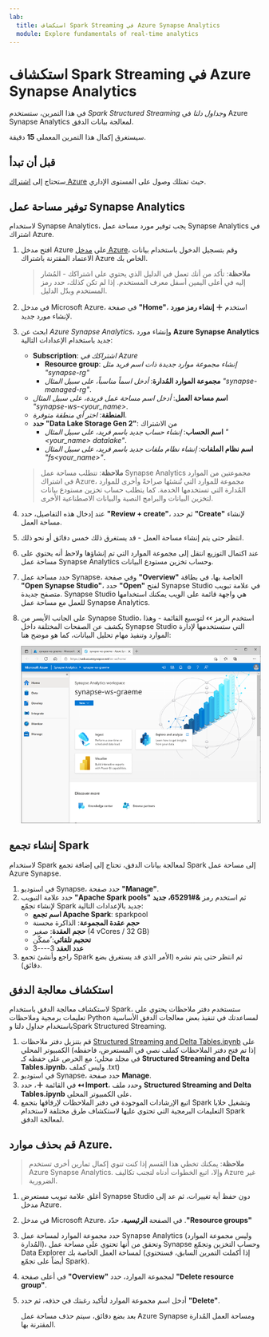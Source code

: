 ```yaml
---
lab:
  title: استكشاف Spark Streaming في Azure Synapse Analytics
  module: Explore fundamentals of real-time analytics
---
```


# استكشاف Spark Streaming في Azure Synapse Analytics

في هذا التمرين، ستستخدم *Spark Structured Streaming* و*جداول دلتا* في Azure Synapse Analytics لمعالجة بيانات الدفق.

سيستغرق إكمال هذا التمرين المعملي **15** دقيقة.

## قبل أن تبدأ

ستحتاج إلى [اشتراك Azure](https://azure.microsoft.com/free) حيث تمتلك وصول على المستوى الإداري.

## توفير مساحة عمل Synapse Analytics

لاستخدام Synapse Analytics، يجب توفير مورد مساحة عمل Synapse Analytics في اشتراك Azure.

1. افتح مدخل Azure على [مدخل Azure](https://portal.azure.com?azure-portal=true)، وقم بتسجيل الدخول باستخدام بيانات الاعتماد المقترنة باشتراك Azure الخاص بك.

    > **ملاحظة**: تأكد من أنك تعمل في الدليل الذي يحتوي على اشتراكك - المُشار إليه في أعلى اليمين أسفل معرف المستخدم. إذا لم تكن كذلك، حدد رمز المستخدم وبدّل الدليل.

2. في مدخل Microsoft Azure، في صفحة **"Home"**، استخدم **&#65291; إنشاء رمز مورد** لإنشاء مورد جديد.
3. ابحث عن *Azure Synapse Analytics*، وإنشاء مورد **Azure Synapse Analytics** جديد باستخدام الإعدادات التالية:
    - **Subscription**: *اشتراكك في Azure*
        - **Resource group**: *إنشاء مجموعة موارد جديدة ذات اسم فريد مثل "synapse-rg"*
        - **مجموعة الموارد المُدارة**: *أدخل اسماً مناسباً، على سبيل المثال "synapse-managed-rg"*.
    - **اسم مساحة العمل**: *أدخل اسم مساحة عمل فريدة، على سبيل المثال "synapse-ws-<your_name>*.
    - **المنطقة**: *اختر أي منطقة متوفرة*.
    - **حدد "Data Lake Storage Gen 2"**: من الاشتراك
        - **اسم الحساب**: *إنشاء حساب جديد باسم فريد، على سبيل المثال "<your_name> datalake"*.
        - **اسم نظام الملفات**: *إنشاء نظام ملفات جديد باسم فريد، على سبيل المثال "fs<your_name>"*.

    > **ملاحظة**: تتطلب مساحة عمل Synapse Analytics مجموعتين من الموارد في اشتراك Azure، مجموعة للموارد التي تُنشئها صراحةً وأخرى للموارد المُدارة التي تستخدمها الخدمة. كما يتطلب حساب تخزين مستودع بيانات لتخزين البيانات والبرامج النصية والبيانات الاصطناعية الأخرى.

4. عند إدخال هذه التفاصيل، حدد **"Review + create"**، ثم حدد **"Create"** لإنشاء مساحة العمل.
5. انتظر حتى يتم إنشاء مساحة العمل - قد يستغرق ذلك خمس دقائق أو نحو ذلك.
6. عند اكتمال التوزيع انتقل إلى مجموعة الموارد التي تم إنشاؤها ولاحظ أنه يحتوي على مساحة عمل Synapse Analytics وحساب تخزين مستودع البيانات.
7. حدد مساحة عمل Synapse، وفي صفحة **"Overview"** الخاصة بها، في بطاقة **"Open Synapse Studio"**، حدد **"Open"** لفتح Synapse Studio في علامة تبويب متصفح جديدة. Synapse Studio هي واجهة قائمة على الويب يمكنك استخدامها للعمل مع مساحة عمل Synapse Analytics.
8. على الجانب الأيسر من Synapse Studio، استخدم الرمز **&rsaquo;&rsaquo;** لتوسيع القائمة - وهذا يكشف عن الصفحات المختلفة داخل Synapse Studio التي ستستخدمها لإدارة الموارد وتنفيذ مهام تحليل البيانات، كما هو موضح هنا:

    ![Synapse Studio](images/synapse-studio.png)

## إنشاء تجمع Spark

لاستخدام Spark لمعالجة بيانات الدفق، تحتاج إلى إضافة تجمع Spark إلى مساحة عمل Azure Synapse.

1. في استوديو Synapse، حدد صفحة **"Manage"**.
2. حدد علامة التبويب **"Apache Spark pools"** ثم استخدم رمز **&#65291، جديد** لإنشاء تجمّع Spark جديد بالإعدادات التالية:
    - **اسم تجمع Apache Spark**: sparkpool
    - **حجم عقدة المجموعة**: الذاكرة محسنة
    - **حجم العقدة**: صغير (4 vCores / 32 GB)
    - **تحجيم تلقائي**: ُممكّن
    - **عدد العقد** 3----3
3. راجع وأنشئ تجمع Spark ثم انتظر حتى يتم نشره (الأمر الذي قد يستغرق بضع دقائق).

## استكشاف معالجة الدفق

لاستكشاف معالجة الدفق باستخدام Spark، ستستخدم دفتر ملاحظات يحتوي على تعليمات برمجية وملاحظات Python لمساعدتك في تنفيذ بعض معالجات الدفق الأساسية باستخدام جداول دلتا وSpark Structured Streaming.

1. قم بتنزيل دفتر ملاحظات [Structured Streaming and Delta Tables.ipynb](https://github.com/MicrosoftLearning/DP-900T00A-Azure-Data-Fundamentals/raw/master/streaming/Spark%20Structured%20Streaming%20and%20Delta%20Tables.ipynb) على الكمبيوتر المحلي (إذا تم فتح دفتر الملاحظات كملف نصي في المستعرض، فاحفظه في مجلد محلي؛ مع الحرص على حفظه كـ **Structured Streaming and Delta Tables.ipynb**، وليس كملف ‎.txt)
2. في استوديو Synapse، حدد صفحة **Manage**.
3. في القائمة **&#65291;**، حدد **&#8612; Import**، وحدد ملف **Structured Streaming and Delta Tables.ipynb** على الكمبيوتر المحلي.
4. اتبع الإرشادات الموجودة في دفتر الملاحظات لإرفاقها بتجمع Spark وتشغيل خلايا التعليمات البرمجية التي تحتوي عليها لاستكشاف طرق مختلفة لاستخدام Spark لمعالجة الدفق.

## قم بحذف موارد Azure.

> **ملاحظة**: يمكنك تخطي هذا القسم إذا كنت تنوي إكمال تمارين أخرى تستخدم Azure Synapse Analytics. وإلا، اتبع الخطوات أدناه لتجنب تكاليف Azure غير الضرورية.

1. أغلق علامة تبويب مستعرض Synapse Studio دون حفظ أية تغييرات، ثم عد إلى مدخل Azure.
1. في مدخل Microsoft Azure، في الصفحة ⁧**الرئيسية**⁩، حدّد ⁧ **"Resource groups"⁦⁩⁧**⁩.
1. حدد مجموعة الموارد لمساحة عمل Synapse Analytics (وليس مجموعة الموارد المُدارة)، وتحقق من أنها تحتوي على مساحة عمل Synapse وحساب التخزين وتجمّع Data Explorer لمساحة العمل الخاصة بك (إذا أكملت التمرين السابق، فستحتوي أيضاً على تجمّع Spark).
1. في أعلى صفحة **"Overview"** لمجموعة الموارد، حدد **"Delete resource group"**.
1. أدخل اسم مجموعة الموارد لتأكيد رغبتك في حذفه، ثم حدد **"Delete"**.

    بعد بضع دقائق، سيتم حذف مساحة عمل Azure Synapse ومساحة العمل المُدارة المقترنة بها.
